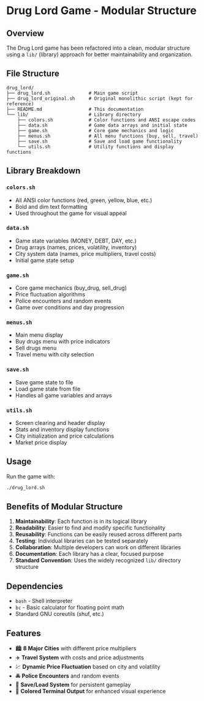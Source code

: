 # Drug Lord Game - Modular Structure

## Overview
The Drug Lord game has been refactored into a clean, modular structure using a `lib/` (library) approach for better maintainability and organization.

## File Structure

```
drug_lord/
├── drug_lord.sh              # Main game script
├── drug_lord_original.sh     # Original monolithic script (kept for reference)
├── README.md                 # This documentation
└── lib/                      # Library directory
    ├── colors.sh             # Color functions and ANSI escape codes
    ├── data.sh               # Game data arrays and initial state
    ├── game.sh               # Core game mechanics and logic
    ├── menus.sh              # All menu functions (buy, sell, travel)
    ├── save.sh               # Save and load game functionality
    └── utils.sh              # Utility functions and display functions
```

## Library Breakdown

### `colors.sh`
- All ANSI color functions (red, green, yellow, blue, etc.)
- Bold and dim text formatting
- Used throughout the game for visual appeal

### `data.sh`
- Game state variables (MONEY, DEBT, DAY, etc.)
- Drug arrays (names, prices, volatility, inventory)
- City system data (names, price multipliers, travel costs)
- Initial game state setup

### `game.sh`
- Core game mechanics (buy_drug, sell_drug)
- Price fluctuation algorithms
- Police encounters and random events
- Game over conditions and day progression

### `menus.sh`
- Main menu display
- Buy drugs menu with price indicators
- Sell drugs menu
- Travel menu with city selection

### `save.sh`
- Save game state to file
- Load game state from file
- Handles all game variables and arrays

### `utils.sh`
- Screen clearing and header display
- Stats and inventory display functions
- City initialization and price calculations
- Market price display

## Usage

Run the game with:
```bash
./drug_lord.sh
```

## Benefits of Modular Structure

1. **Maintainability**: Each function is in its logical library
2. **Readability**: Easier to find and modify specific functionality
3. **Reusability**: Functions can be easily reused across different parts
4. **Testing**: Individual libraries can be tested separately
5. **Collaboration**: Multiple developers can work on different libraries
6. **Documentation**: Each library has a clear, focused purpose
7. **Standard Convention**: Uses the widely recognized `lib/` directory structure

## Dependencies

- `bash` - Shell interpreter
- `bc` - Basic calculator for floating point math
- Standard GNU coreutils (shuf, etc.)

## Features

- 🏙️ **8 Major Cities** with different price multipliers
- ✈️ **Travel System** with costs and price adjustments
- 💹 **Dynamic Price Fluctuation** based on city and volatility
- 🚔 **Police Encounters** and random events
- 💾 **Save/Load System** for persistent gameplay
- 🎨 **Colored Terminal Output** for enhanced visual experience